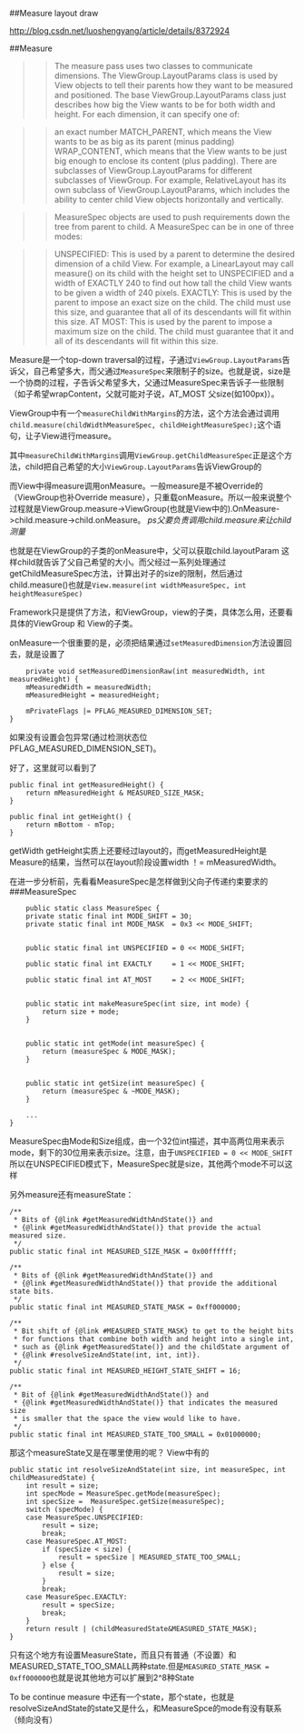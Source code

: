 ##Measure layout draw

http://blog.csdn.net/luoshengyang/article/details/8372924

##Measure

>>The measure pass uses two classes to communicate dimensions. The ViewGroup.LayoutParams class is used by View objects to tell their parents how they want to be measured and positioned. The base ViewGroup.LayoutParams class just describes how big the View wants to be for both width and height. For each dimension, it can specify one of:

>>an exact number
MATCH_PARENT, which means the View wants to be as big as its parent (minus padding)
WRAP_CONTENT, which means that the View wants to be just big enough to enclose its content (plus padding).
There are subclasses of ViewGroup.LayoutParams for different subclasses of ViewGroup. For example, RelativeLayout has its own subclass of ViewGroup.LayoutParams, which includes the ability to center child View objects horizontally and vertically.

>>MeasureSpec objects are used to push requirements down the tree from parent to child. A MeasureSpec can be in one of three modes:

>>UNSPECIFIED: This is used by a parent to determine the desired dimension of a child View. For example, a LinearLayout may call measure() on its child with the height set to UNSPECIFIED and a width of EXACTLY 240 to find out how tall the child View wants to be given a width of 240 pixels.
EXACTLY: This is used by the parent to impose an exact size on the child. The child must use this size, and guarantee that all of its descendants will fit within this size.
AT MOST: This is used by the parent to impose a maximum size on the child. The child must guarantee that it and all of its descendants will fit within this size.

Measure是一个top-down traversal的过程，子通过`ViewGroup.LayoutParams`告诉父，自己希望多大，而父通过`MeasureSpec`来限制子的size。也就是说，size是一个协商的过程，子告诉父希望多大，父通过MeasureSpec来告诉子一些限制（如子希望wrapContent，父就可能对子说，AT_MOST 父size(如100px)）。

ViewGroup中有一个`measureChildWithMargins`的方法，这个方法会通过调用`child.measure(childWidthMeasureSpec, childHeightMeasureSpec);`这个语句，让子View进行measure。

其中`measureChildWithMargins`调用`ViewGroup.getChildMeasureSpec`正是这个方法，child把自己希望的大小`ViewGroup.LayoutParams`告诉ViewGroup的

而View中得measure调用onMeasure。一般measure是不被Override的（ViewGroup也补Override measure），只重载onMeasure。所以一般来说整个过程就是ViewGroup.measure->ViewGroup(也就是View中的).OnMeasure->child.measure->child.onMeasure。
*ps父要负责调用child.measure来让child测量*

也就是在ViewGroup的子类的onMeasure中，父可以获取child.layoutParam 这样child就告诉了父自己希望的大小。而父经过一系列处理通过getChildMeasureSpec方法，计算出对子的size的限制，然后通过child.measure()也就是`View.measure(int widthMeasureSpec, int heightMeasureSpec) `

Framework只是提供了方法，和ViewGroup，view的子类，具体怎么用，还要看具体的ViewGroup 和 View的子类。

onMeasure一个很重要的是，必须把结果通过`setMeasuredDimension`方法设置回去，就是设置了

		private void setMeasuredDimensionRaw(int measuredWidth, int measuredHeight) {
        mMeasuredWidth = measuredWidth;
        mMeasuredHeight = measuredHeight;

        mPrivateFlags |= PFLAG_MEASURED_DIMENSION_SET;
    }
如果没有设置会包异常(通过检测状态位PFLAG_MEASURED_DIMENSION_SET)。

好了，这里就可以看到了

	public final int getMeasuredHeight() {
        return mMeasuredHeight & MEASURED_SIZE_MASK;
    }
	
	public final int getHeight() {
        return mBottom - mTop;
    }	
    
getWidth getHeight实质上还要经过layout的，而getMeasuredHeight是Measure的结果，当然可以在layout阶段设置width ！= mMeasuredWidth。

在进一步分析前，先看看MeasureSpec是怎样做到父向子传递约束要求的
###MeasureSpec

	    public static class MeasureSpec {
        private static final int MODE_SHIFT = 30;
        private static final int MODE_MASK  = 0x3 << MODE_SHIFT;

        
        public static final int UNSPECIFIED = 0 << MODE_SHIFT;
        
        public static final int EXACTLY     = 1 << MODE_SHIFT;
        
        public static final int AT_MOST     = 2 << MODE_SHIFT;


        public static int makeMeasureSpec(int size, int mode) {
            return size + mode;
        }

        
        public static int getMode(int measureSpec) {
            return (measureSpec & MODE_MASK);
        }

        
        public static int getSize(int measureSpec) {
            return (measureSpec & ~MODE_MASK);
        }

        ...
    }
    
MeasureSpec由Mode和Size组成，由一个32位int描述，其中高两位用来表示mode，剩下的30位用来表示size。注意，由于`UNSPECIFIED = 0 << MODE_SHIFT`所以在UNSPECIFIED模式下，MeasureSpec就是size，其他两个mode不可以这样

另外measure还有measureState：

    /**
     * Bits of {@link #getMeasuredWidthAndState()} and
     * {@link #getMeasuredWidthAndState()} that provide the actual measured size.
     */
    public static final int MEASURED_SIZE_MASK = 0x00ffffff;

    /**
     * Bits of {@link #getMeasuredWidthAndState()} and
     * {@link #getMeasuredWidthAndState()} that provide the additional state bits.
     */
    public static final int MEASURED_STATE_MASK = 0xff000000;

    /**
     * Bit shift of {@link #MEASURED_STATE_MASK} to get to the height bits
     * for functions that combine both width and height into a single int,
     * such as {@link #getMeasuredState()} and the childState argument of
     * {@link #resolveSizeAndState(int, int, int)}.
     */
    public static final int MEASURED_HEIGHT_STATE_SHIFT = 16;

    /**
     * Bit of {@link #getMeasuredWidthAndState()} and
     * {@link #getMeasuredWidthAndState()} that indicates the measured size
     * is smaller that the space the view would like to have.
     */
    public static final int MEASURED_STATE_TOO_SMALL = 0x01000000;
    
那这个measureState又是在哪里使用的呢？
View中有的

	public static int resolveSizeAndState(int size, int measureSpec, int childMeasuredState) {
        int result = size;
        int specMode = MeasureSpec.getMode(measureSpec);
        int specSize =  MeasureSpec.getSize(measureSpec);
        switch (specMode) {
        case MeasureSpec.UNSPECIFIED:
            result = size;
            break;
        case MeasureSpec.AT_MOST:
            if (specSize < size) {
                result = specSize | MEASURED_STATE_TOO_SMALL;
            } else {
                result = size;
            }
            break;
        case MeasureSpec.EXACTLY:
            result = specSize;
            break;
        }
        return result | (childMeasuredState&MEASURED_STATE_MASK);
    }
    
    
    
 只有这个地方有设置MeasureState，而且只有普通（不设置）和 MEASURED_STATE_TOO_SMALL两种state.但是`MEASURED_STATE_MASK = 0xff000000`也就是说其他地方可以扩展到2^8种State


To be continue measure 中还有一个state，那个state，也就是resolveSizeAndState的state又是什么，和MeasureSpce的mode有没有联系（倾向没有）